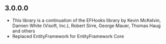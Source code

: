## 3.0.0.0

* This library is a continuation of the EFHooks library by Kevin McKelvin, Damien White (Visoft, Inc.), Robert Sirre, George Mauer, Thomas Haug and others
* Replaced EntityFramework for EntityFramework Core
